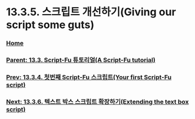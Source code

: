 # 13.3.5. 스크립트 개선하기(Giving our script some guts)

### [Home](./00-home.md)
### [Parent: 13.3. Script-Fu 튜토리얼(A Script-Fu tutorial)](./13-03-00-a-script-fu-tutorial.md)
### [Prev: 13.3.4. 첫번째 Script-Fu 스크립트(Your first Script-Fu script)](./13-03-04-00-your-first-script-fu-script.md)
### [Next: 13.3.6. 텍스트 박스 스크립트 확장하기(Extending the text box script)](./13-03-06-extending-the-text-box-script.md)
